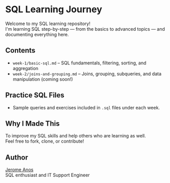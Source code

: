 # SQL Learning Journey

Welcome to my SQL learning repository!  
I'm learning SQL step-by-step — from the basics to advanced topics — and documenting everything here.

## Contents

- `week-1/basic-sql.md` – SQL fundamentals, filtering, sorting, and aggregation
- `week-2/joins-and-grouping.md` – Joins, grouping, subqueries, and data manipulation (coming soon!)

## Practice SQL Files
- Sample queries and exercises included in `.sql` files under each week.

##  Why I Made This
To improve my SQL skills and help others who are learning as well.  
Feel free to fork, clone, or contribute!

## Author
[Jerome Anos](https://github.com/Rom-03)  
SQL enthusiast and IT Support Engineer
